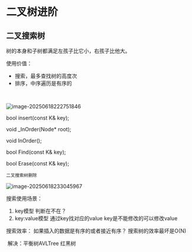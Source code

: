 # 二叉树进阶



## 二叉搜索树

树的本身和子树都满足左孩子比它小，右孩子比他大。

使用价值：

- 搜索，最多查找树的高度次
- 排序，中序遍历是有序的

​					



![image-20250618222751846](C:\Users\LIYUFENG\AppData\Roaming\Typora\typora-user-images\image-20250618222751846.png)

bool insert(const K& key);

void _InOrder(Node* root);

void InOrder();

bool Find(const K& key);

bool Erase(const K& key);

```
二叉搜索树删除
```

![image-20250618233045967](C:\Users\LIYUFENG\AppData\Roaming\Typora\typora-user-images\image-20250618233045967.png)

搜索使用场景：

1. key模型  	            判断在不在？
2. key:value模型       通过key找对应的value       key是不能修改的可以修改value



搜索效率：    如果插入的数据是有序的或者接近有序？ 搜索树的效率最坏是O(N)

​						解决：平衡树AVLTree     红黑树

